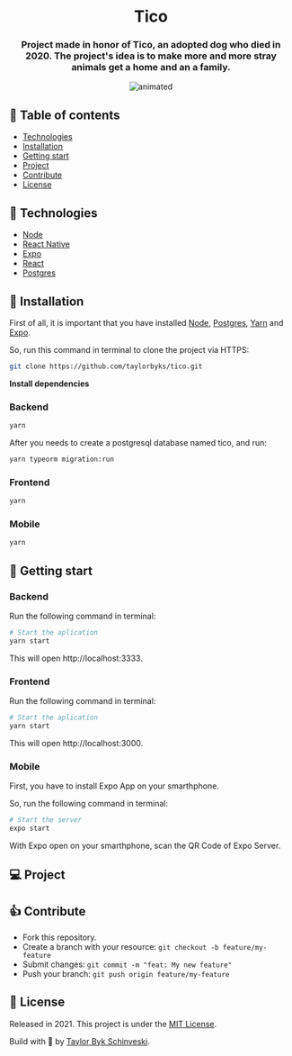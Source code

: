 <h1 align="center">
  Tico
</h1>

<h3 align="center">
Project made in honor of Tico, an adopted dog who died in 2020.
The project's idea is to make more and more stray animals get a home and an a family.
</h3>

<p align="center">
  <img src="https://media.giphy.com/media/cT4RNdYqeq8AXqtrYq/giphy.gif" alt="animated" />
</p>


## 🔗 Table of contents
- [Technologies](#technologies)
- [Installation](#installation)
- [Getting start](#start)
- [Project](#project)
- [Contribute](#contribute)
- [License](#license)

## 📌 Technologies <a name="technologies"/>

- [Node](https://nodejs.org/)
- [React Native](https://reactnative.dev/)
- [Expo](https://expo.io/)
- [React](https://reactjs.org/)
- [Postgres](https://www.postgresql.org/)


## 📂 Installation <a name="installation"/>

First of all, it is important that you have installed [Node](https://nodejs.org/), [Postgres](https://www.postgresql.org/), [Yarn](https://yarnpkg.com/) and [Expo](https://expo.io/).

So, run this command in terminal to clone the project via HTTPS:

```bash
git clone https://github.com/taylorbyks/tico.git
```

**Install dependencies**

### Backend

```bash
yarn
```

After you needs to create a postgresql database named tico, and run:

```bash
yarn typeorm migration:run
```

### Frontend

```bash
yarn
```
### Mobile

```bash
yarn
```

## 🚀 Getting start <a name="start"/>

### Backend

Run the following command in terminal:

```bash
# Start the aplication
yarn start
```

This will open http://localhost:3333.

### Frontend

Run the following command in terminal:

```bash
# Start the aplication
yarn start
```

This will open http://localhost:3000.

### Mobile

First, you have to install Expo App on your smarthphone.

So, run the following command in terminal:

```bash
# Start the server
expo start
```

With Expo open on your smarthphone, scan the QR Code of Expo Server.


## 💻 Project <a name="project"/>


## 👍 Contribute <a name="contribute"/>

- Fork this repository.
- Create a branch with your resource: ```git checkout -b feature/my-feature```
- Submit changes: ```git commit -m "feat: My new feature"```
- Push your branch: ```git push origin feature/my-feature```

## 📕 License <a name="license"/>

Released in 2021. This project is under the [MIT License](https://choosealicense.com/licenses/mit/).

Build with 💜 by [Taylor Byk Schinveski](https://github.com/taylorabyks/).
